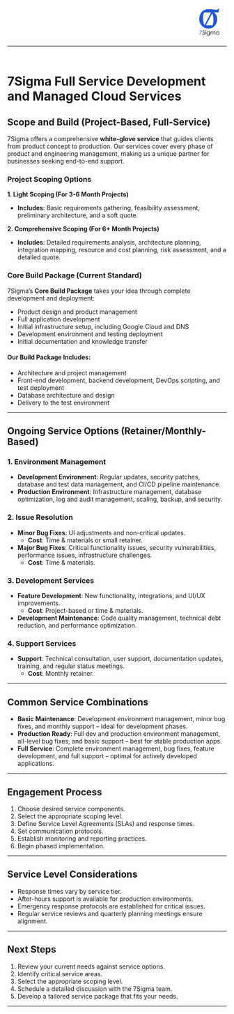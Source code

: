 <div align="right" style="width: 100%; padding: 0 0 10px 0;">
    <img src="./logo.png" alt="Logo" width="75px"/>
    <hr/>
</div>

# 7Sigma Full Service Development and Managed Cloud Services

## Scope and Build (Project-Based, Full-Service)

7Sigma offers a comprehensive **white-glove service** that guides clients from product concept to production. Our services cover every phase of product and engineering management, making us a unique partner for businesses seeking end-to-end support. 

### Project Scoping Options

**1. Light Scoping (For 3-6 Month Projects)**
- **Includes**: Basic requirements gathering, feasibility assessment, preliminary architecture, and a soft quote.

**2. Comprehensive Scoping (For 6+ Month Projects)**
- **Includes**: Detailed requirements analysis, architecture planning, integration mapping, resource and cost planning, risk assessment, and a detailed quote.

### Core Build Package (Current Standard)

7Sigma’s **Core Build Package** takes your idea through complete development and deployment:
- Product design and product management
- Full application development
- Initial infrastructure setup, including Google Cloud and DNS
- Development environment and testing deployment
- Initial documentation and knowledge transfer

#### Our Build Package Includes:
- Architecture and project management
- Front-end development, backend development, DevOps scripting, and test deployment
- Database architecture and design
- Delivery to the test environment

---

## Ongoing Service Options (Retainer/Monthly-Based)

### 1. Environment Management
- **Development Environment**: Regular updates, security patches, database and test data management, and CI/CD pipeline maintenance.
- **Production Environment**: Infrastructure management, database optimization, log and audit management, scaling, backup, and security.

### 2. Issue Resolution
- **Minor Bug Fixes**: UI adjustments and non-critical updates.
  - **Cost**: Time & materials or small retainer.
- **Major Bug Fixes**: Critical functionality issues, security vulnerabilities, performance issues, infrastructure challenges.
  - **Cost**: Time & materials.

### 3. Development Services
- **Feature Development**: New functionality, integrations, and UI/UX improvements.
  - **Cost**: Project-based or time & materials.
- **Development Maintenance**: Code quality management, technical debt reduction, and performance optimization.

### 4. Support Services
- **Support**: Technical consultation, user support, documentation updates, training, and regular status meetings.
  - **Cost**: Monthly retainer.

---

## Common Service Combinations

- **Basic Maintenance**: Development environment management, minor bug fixes, and monthly support – ideal for development phases.
- **Production Ready**: Full dev and production environment management, all-level bug fixes, and basic support – best for stable production apps.
- **Full Service**: Complete environment management, bug fixes, feature development, and full support – optimal for actively developed applications.

---

## Engagement Process
1. Choose desired service components.
2. Select the appropriate scoping level.
3. Define Service Level Agreements (SLAs) and response times.
4. Set communication protocols.
5. Establish monitoring and reporting practices.
6. Begin phased implementation.

---

## Service Level Considerations
- Response times vary by service tier.
- After-hours support is available for production environments.
- Emergency response protocols are established for critical issues.
- Regular service reviews and quarterly planning meetings ensure alignment.

---

## Next Steps
1. Review your current needs against service options.
2. Identify critical service areas.
3. Select the appropriate scoping level.
4. Schedule a detailed discussion with the 7Sigma team.
5. Develop a tailored service package that fits your needs.

---
